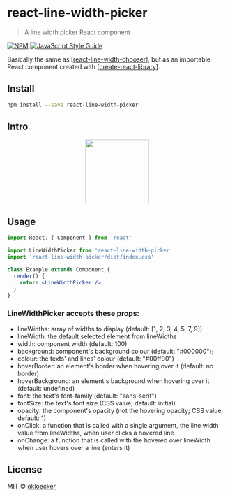 # react-line-width-picker

> A line width picker React component

[![NPM](https://img.shields.io/npm/v/react-line-width-picker.svg)](https://www.npmjs.com/package/react-line-width-picker) [![JavaScript Style Guide](https://img.shields.io/badge/code_style-standard-brightgreen.svg)](https://standardjs.com)

Basically the same as [[react-line-width-chooser](https://github.com/okloecker/react-line-width-chooser)], but as an importable React component created with [[create-react-library](https://www.npmjs.com/package/create-react-library)].

## Install

```bash
npm install --save react-line-width-picker
```

## Intro

<p align="center">
  <img width="146" src="https://ghcdn.rawgit.org/okloecker/react-line-width-chooser/master/media/demo.png">
</p>

## Usage

```jsx
import React, { Component } from 'react'

import LineWidthPicker from 'react-line-width-picker'
import 'react-line-width-picker/dist/index.css'

class Example extends Component {
  render() {
    return <LineWidthPicker />
  }
}
```

### LineWidthPicker accepts these props:
 * lineWidths: array of widths to display (default: [1, 2, 3, 4, 5, 7, 9])
 * lineWidth: the default selected element from lineWidths
 * width: component width (default: 100)
 * background: component's background colour (default: "#000000");
 * colour: the texts' and lines' colour (default: "#00ff00")
 * hoverBorder: an element's border when hovering over it (default: no border)
 * hoverBackground: an element's background when hovering over it (default: undefined)
 * font: the text's font-family (default: "sans-serif")
 * fontSize: the text's font size (CSS value; default: initial)
 * opacity: the component's opacity (not the hovering opacity; CSS value, default: 1)
 * onClick: a function that is called with a single argument, the line width value from lineWidths, when user clicks a hovered line
 * onChange: a function that is called with the hovered over lineWidth when user hovers over a line (enters it)

## License

MIT © [okloecker](https://github.com/okloecker)

